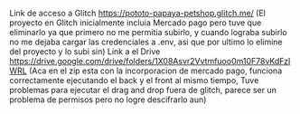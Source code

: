 Link de acceso a Glitch
https://pototo-papaya-petshop.glitch.me/
(El proyecto en Glitch inicialmente incluia Mercado pago pero tuve que eliminarlo ya que primero no me permitia subirlo, 
y cuando lograba subirlo no me dejaba cargar las credenciales a .env, asi que por ultimo lo elimine del proyecto y lo subi sin)
Link a el Drive
https://drive.google.com/drive/folders/1X08Asvr2Vvtmfuoo0m10F78vKdFzIWRL
(Aca en el zip esta con la incorporacion de mercado pago, funciona correctamente ejecutando el back y el front al mismo tiempo,
Tuve problemas para ejecutar el drag and drop fuera de glitch, parece ser un problema de permisos 
pero no logre descifrarlo aun)

